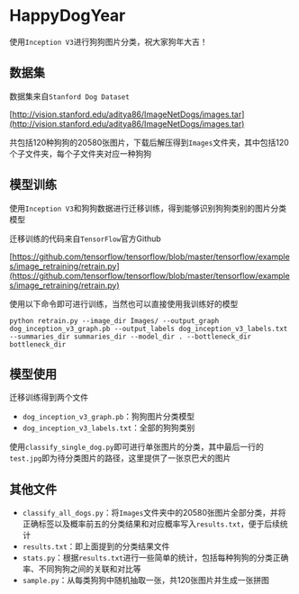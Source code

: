# HappyDogYear

使用`Inception V3`进行狗狗图片分类，祝大家狗年大吉！

## 数据集

数据集来自`Stanford Dog Dataset`

[http://vision.stanford.edu/aditya86/ImageNetDogs/images.tar](http://vision.stanford.edu/aditya86/ImageNetDogs/images.tar)

共包括120种狗狗的20580张图片，下载后解压得到`Images`文件夹，其中包括120个子文件夹，每个子文件夹对应一种狗狗

## 模型训练

使用`Inception V3`和狗狗数据进行迁移训练，得到能够识别狗狗类别的图片分类模型

迁移训练的代码来自`TensorFlow`官方Github

[https://github.com/tensorflow/tensorflow/blob/master/tensorflow/examples/image_retraining/retrain.py](https://github.com/tensorflow/tensorflow/blob/master/tensorflow/examples/image_retraining/retrain.py)

使用以下命令即可进行训练，当然也可以直接使用我训练好的模型

```
python retrain.py --image_dir Images/ --output_graph dog_inception_v3_graph.pb --output_labels dog_inception_v3_labels.txt --summaries_dir summaries_dir --model_dir . --bottleneck_dir bottleneck_dir
```

## 模型使用

迁移训练得到两个文件

- `dog_inception_v3_graph.pb`：狗狗图片分类模型
- `dog_inception_v3_labels.txt`：全部的狗狗类别

使用`classify_single_dog.py`即可进行单张图片的分类，其中最后一行的`test.jpg`即为待分类图片的路径，这里提供了一张京巴犬的图片

## 其他文件

- `classify_all_dogs.py`：将`Images`文件夹中的20580张图片全部分类，并将正确标签以及概率前五的分类结果和对应概率写入`results.txt`，便于后续统计
- `results.txt`：即上面提到的分类结果文件
- `stats.py`：根据`results.txt`进行一些简单的统计，包括每种狗狗的分类正确率、不同狗狗之间的关联和对比等
- `sample.py`：从每类狗狗中随机抽取一张，共120张图片并生成一张拼图